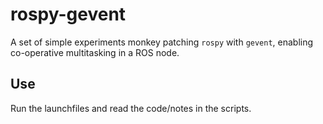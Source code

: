 # rospy-gevent

A set of simple experiments monkey patching `rospy` with `gevent`, enabling co-operative multitasking in a ROS node.

## Use

Run the launchfiles and read the code/notes in the scripts.
